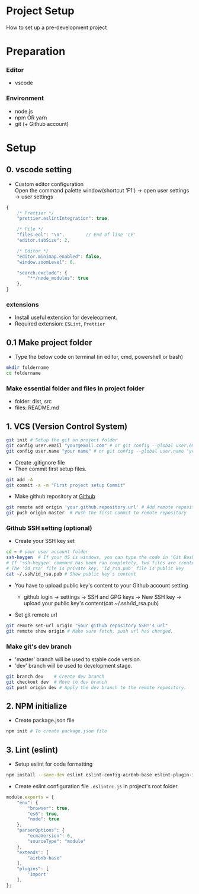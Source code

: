 # Project Setup
How to set up a pre-development project

# Preparation

### Editor
- vscode

### Environment
- node.js
- npm OR yarn   
- git (+ Github account)
  
# Setup

## 0. vscode setting
- Custom editor configuration  
Open the command palette window(shortcut 'F1') -> open user settings -> user settings
```javascript
{
    /* Prettier */
    "prettier.eslintIntegration": true,

    /* File */
    "files.eol": "\n",        // End of line 'LF'
    "editor.tabSize": 2,

    /* Editor */
    "editor.minimap.enabled": false,  
    "window.zoomLevel": 0,  

    "search.exclude": {
        "**/node_modules": true
    }, 
}
```

### extensions
- Install useful extension for develeopment.
- Required extension: `ESLint`, `Prettier`

## 0.1 Make project folder
- Type the below code on terminal (in editor, cmd, powershell or bash)
```bash
mkdir foldername
cd foldername 
```
### Make essential folder and files in project folder
- folder: dist, src
- files: README.md
  


## 1. VCS (Version Control System)  
```bash
git init # Setup the git on project folder
git config user.email "your@email.com" # or git config --global user.email "your@email.com"
git config user.name "your name" # or git config --global user.name "your name"
```
- Create .gitignore file
- Then commit first setup files.

``` bash
git add -A
git commit -a -m "First project setup Commit"
```

- Make github repository at [Github](https://github.com)
```bash
git remote add origin 'your.github.repository.url' # Add remote repository
git push origin master  # Push the first commit to remote repository 
```

### Github SSH setting (optional)
- Create your SSH key set
```bash
cd ~ # your user account folder
ssh-keygen  # If your OS is windows, you can type the code in 'Git Bash' terminal.
# If 'ssh-keygen' command has been ran completely, two files are created in '~/.ssh'
# The 'id_rsa' file is private key, 'id_rsa.pub' file is public key
cat ~/.ssh/id_rsa.pub # Show public key's content
```

- You have to upload public key's content to your Github account setting
  + github login -> settings -> SSH and GPG keys -> New SSH key -> upload your public key's content(cat ~/.ssh/id_rsa.pub)

- Set git remote url
```bash
git remote set-url origin "your github repository SSH!'s url"
git remote show origin # Make sure fetch, push url has changed.
```

### Make git's dev branch
- 'master' branch will be used to stable code version.
- 'dev' branch will be used to development stage.
```bash
git branch dev    # Create dev branch
git checkout dev  # Move to dev branch
git push origin dev # Apply the dev branch to the remote repository.
```

## 2. NPM initialize
- Create package.json file 
```bash
npm init # To create package.json file
```

## 3. Lint (eslint)
- Setup eslint for code formatting
```bash
npm install --save-dev eslint eslint-config-airbnb-base eslint-plugin-import
```

- Create eslint configuration file `.eslintrc.js` in project's root folder
```javascript
module.exports = {
    "env": {
        "browser": true,
        "es6": true,
        "node": true
    },
    "parserOptions": {
        "ecmaVersion": 6,
        "sourceType": "module"
    },
    "extends": [
        "airbnb-base"
    ],
    "plugins": [        
        'import'
    ],
};
```